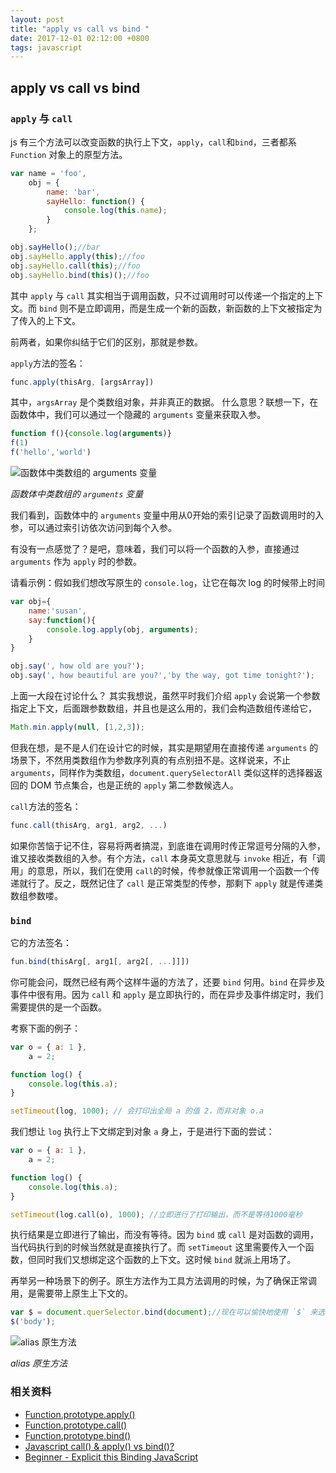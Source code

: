 ```yaml
---
layout: post
title: "apply vs call vs bind "
date: 2017-12-01 02:12:00 +0800
tags: javascript
---
```

    
## apply vs call vs bind

### `apply` 与 `call`

js 有三个方法可以改变函数的执行上下文，`apply`，`call`和`bind`，三者都系 `Function` 对象上的原型方法。

```js
var name = 'foo',
    obj = {
        name: 'bar',
        sayHello: function() {
            console.log(this.name);
        }
    };

obj.sayHello();//bar
obj.sayHello.apply(this);//foo
obj.sayHello.call(this);//foo
obj.sayHello.bind(this)();//foo
```

其中 `apply` 与 `call` 其实相当于调用函数，只不过调用时可以传递一个指定的上下文。而 `bind` 则不是立即调用，而是生成一个新的函数，新函数的上下文被指定为了传入的上下文。

前两者，如果你纠结于它们的区别，那就是参数。

`apply`方法的签名：

```js
func.apply(thisArg, [argsArray])
```
其中，`argsArray` 是个类数组对象，并非真正的数据。
什么意思？联想一下，在函数体中，我们可以通过一个隐藏的 `arguments` 变量来获取入参。

```js
function f(){console.log(arguments)}
f(1)
f('hello','world')
```

![函数体中类数组的 `arguments` 变量](https://raw.githubusercontent.com/wayou/wayou.github.io/master/posts/js-apply-call-and-bind/assets/array-like-arguments.png)

_函数体中类数组的 `arguments` 变量_

我们看到，函数体中的 `arguments` 变量中用从0开始的索引记录了函数调用时的入参，可以通过索引访依次访问到每个入参。

有没有一点感觉了？是吧，意味着，我们可以将一个函数的入参，直接通过 `arguments` 作为 `apply` 时的参数。

请看示例：假如我们想改写原生的 `console.log`，让它在每次 log 的时候带上时间

```js
var obj={
    name:'susan',
    say:function(){
        console.log.apply(obj, arguments);
    }
}

obj.say(', how old are you?');
obj.say(', how beautiful are you?','by the way, got time tonight?');
```

上面一大段在讨论什么？
其实我想说，虽然平时我们介绍 `apply` 会说第一个参数指定上下文，后面跟参数数组，并且也是这么用的，我们会构造数组传递给它，

```js
Math.min.apply(null, [1,2,3]);
```

但我在想，是不是人们在设计它的时候，其实是期望用在直接传递 `arguments` 的场景下，不然用类数组作为参数序列真的有点别扭不是。这样说来，不止 `arguments`，同样作为类数组，`document.querySelectorAll` 类似这样的选择器返回的 DOM 节点集合，也是正统的 `apply` 第二参数候选人。


`call`方法的签名：

```js
func.call(thisArg, arg1, arg2, ...)
```

如果你苦恼于记不住，容易将两者搞混，到底谁在调用时传正常逗号分隔的入参，谁又接收类数组的入参。有个方法，`call` 本身英文意思就与 `invoke` 相近，有「调用」的意思，所以，我们在使用 `call`的时候，传参就像正常调用一个函数一个传递就行了。反之，既然记住了 `call` 是正常类型的传参，那剩下 `apply` 就是传递类数组参数喽。


### `bind`

它的方法签名：

```js
fun.bind(thisArg[, arg1[, arg2[, ...]]])
```

你可能会问，既然已经有两个这样牛逼的方法了，还要 `bind` 何用。`bind` 在异步及事件中很有用。因为 `call` 和 `apply` 是立即执行的，而在异步及事件绑定时，我们需要提供的是一个函数。

考察下面的例子：

```js
var o = { a: 1 },
    a = 2;

function log() {
    console.log(this.a);
}

setTimeout(log, 1000); // 会打印出全局 a 的值 2，而非对象 o.a
```

我们想让 `log` 执行上下文绑定到对象 `a` 身上，于是进行下面的尝试：

```js
var o = { a: 1 },
    a = 2;

function log() {
    console.log(this.a);
}

setTimeout(log.call(o), 1000); //立即进行了打印输出，而不是等待1000毫秒
```

执行结果是立即进行了输出，而没有等待。因为 `bind` 或 `call` 是对函数的调用，当代码执行到的时候当然就是直接执行了。而 `setTimeout` 这里需要传入一个函数，但同时我们又想绑定这个函数的上下文。这时候 `bind` 就派上用场了。

再举另一种场景下的例子。原生方法作为工具方法调用的时候，为了确保正常调用，是需要带上原生上下文的。

```js
var $ = document.querSelector.bind(document);//现在可以愉快地使用 `$` 来选择 DOM 啦，假装在使用 jQuery
$('body');
```

![alias 原生方法](https://raw.githubusercontent.com/wayou/wayou.github.io/master/posts/js-apply-call-and-bind/assets/alias-native-method.png)

_alias 原生方法_


### 相关资料

* [Function.prototype.apply()](https://developer.mozilla.org/en-US/docs/Web/JavaScript/Reference/Global_Objects/Function/apply)
* [Function.prototype.call()](https://developer.mozilla.org/en-US/docs/Web/JavaScript/Reference/Global_Objects/Function/call)
* [Function.prototype.bind()](https://developer.mozilla.org/en-US/docs/Web/JavaScript/Reference/Global_objects/Function/bind)
* [Javascript call() & apply() vs bind()?](https://stackoverflow.com/questions/15455009/javascript-call-apply-vs-bind)
* [Beginner - Explicit this Binding JavaScript](https://stackoverflow.com/questions/37487497/beginner-explicit-this-binding-javascript)


    